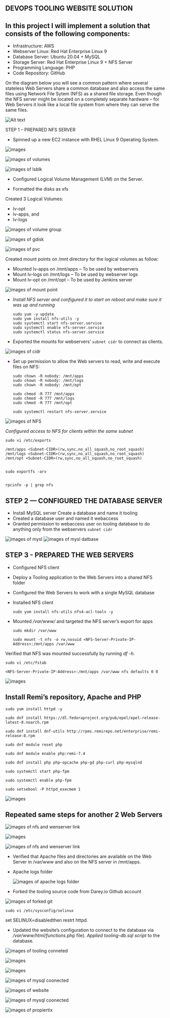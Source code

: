 ## DEVOPS TOOLING WEBSITE SOLUTION

## In this project I will implement a solution that consists of the following components:

- Infrastructure: AWS
- Webserver Linux: Red Hat Enterprise Linux 9
- Database Server: Ubuntu 20.04 + MySQL
- Storage Server: Red Hat Enterprise Linux 9 + NFS Server
- Programming Language: PHP
- Code Repository: GitHub



On the diagram below you will see a common pattern where several stateless Web Servers share a common database and also access the same files using Network File Sytem (NFS) as a shared file storage. Even though the NFS server might be located on a completely separate hardware – for Web Servers it look like a local file system from where they can serve the same files.

![Alt text](https://www.darey.io/wp-content/uploads/2021/07/Tooling-Website-Infrastructure.png)



STEP 1 – PREPARED NFS SERVER

- Spinned up a new EC2 instance with RHEL Linux 9 Operating 
System.

![images](Images/TOOLING/awspage.png)

![images of volumes](Images/TOOLING/volumes.png)

![images of lsblk](Images/TOOLING/gdisk.png)


- Configured Logical Volume Management (LVM) on the Server.

- Formatted the disks as xfs

Created 3 Logical Volumes:

- lv-opt 
- lv-apps, and 
- lv-logs

![images of volume group](Images/TOOLING/nfs1.png)


![images of gdisk](Images/TOOLING/lvm2.png)

![images of pvc](Images/TOOLING/pvcreate.png)



Created mount points on /mnt directory for the logical volumes as follow:
- Mounted lv-apps on /mnt/apps – To be used by webservers
- Mount lv-logs on  /mnt/logs – To be used by webserver logs
- Mount lv-opt on  /mnt/opt – To be used by Jenkins server

![images of mount point](Images/TOOLING/nfslvm.png)


 - *Install NFS server and configured it to start on reboot and make sure it was up and running*

       sudo yum -y update
       sudo yum install nfs-utils -y
       sudo systemctl start nfs-server.service
       sudo systemctl enable nfs-server.service
       sudo systemctl status nfs-server.service


 - Exported the mounts for webservers’ `subnet cidr` to connect as clients.     


 ![images of cidr](Images/TOOLING/cidr.png)

 - Set up permission to allow the Web servers to read, write and execute files on NFS:

       sudo chown -R nobody: /mnt/apps
       sudo chown -R nobody: /mnt/logs
       sudo chown -R nobody: /mnt/opt

       sudo chmod -R 777 /mnt/apps
       sudo chmod -R 777 /mnt/logs
       sudo chmod -R 777 /mnt/opt

       sudo systemctl restart nfs-server.service

![images of NFS](Images/TOOLING/nfs.png)

*Configured access to NFS for clients within the same subnet*


    sudo vi /etc/exports

    /mnt/apps <Subnet-CIDR>(rw,sync,no_all_squash,no_root_squash)
    /mnt/logs <Subnet-CIDR>(rw,sync,no_all_squash,no_root_squash)
    /mnt/opt <Subnet-CIDR>(rw,sync,no_all_squash,no_root_squash)


    sudo exportfs -arv


    rpcinfo -p | grep nfs






## STEP 2 — CONFIGURED THE DATABASE SERVER



- Install MySQL server
Create a database and name it tooling
- Created a database user and named it webaccess
- Granted permission to webaccess user on tooling database to do anything only from the webservers `subnet cidr`

![images of mysl](Images/TOOLING/databaseterminal.png)
![images of mysl datbase](Images/TOOLING/bindaddy.png)



## STEP 3 - PREPARED THE WEB SERVERS

- Configured NFS client
- Deploy a Tooling application to the Web Servers into a shared NFS folder
- Configured the Web Servers to work with a single MySQL database


- Installed  NFS client

      sudo yum install nfs-utils nfs4-acl-tools -y
      
- Mounted */var/www/* and targeted the NFS server’s export for apps
     
      sudo mkdir /var/www
    
      sudo mount -t nfs -o rw,nosuid <NFS-Server-Private-IP-Address>:/mnt/apps /var/www

Verified that NFS was mounted successfully by running *df -h*. 
         
    sudo vi /etc/fstab

    <NFS-Server-Private-IP-Address>:/mnt/apps /var/www nfs defaults 0 0

![images](Images/TOOLING/fstab.png)

## Install Remi’s repository, Apache and PHP


 
 
    sudo yum install httpd -y

    sudo dnf install https://dl.fedoraproject.org/pub/epel/epel-release-latest-8.noarch.rpm

    sudo dnf install dnf-utils http://rpms.remirepo.net/enterprise/remi-release-8.rpm

    sudo dnf module reset php

    sudo dnf module enable php:remi-7.4

    sudo dnf install php php-opcache php-gd php-curl php-mysqlnd

    sudo systemctl start php-fpm

    sudo systemctl enable php-fpm

    sudo setsebool -P httpd_execmem 1


![images](Images/TOOLING/phpinstal.png)



## Repeated same steps for another 2 Web Servers

 ![images of nfs and wenserver link](Images/TOOLING/history-nfs.png)

 ![images](Images/TOOLING/historywebserver-good.png)

  ![images of nfs and wenserver link](Images/TOOLING/historywebsertver.png)

- Verified that Apache files and directories are available on the Web Server in /var/www and also on the NFS server in /mnt/apps.

 

- Apache logs folder 

  ![images of apache logs folder](Images/TOOLING/apachelogs-files.png)

- Forked the tooling source code from Darey.io Github account

 ![images of forked git](Images/TOOLING/gitclone.png)

    sudo vi /etc/sysconfig/selinux 
    
 set     SELINUX=disabledthen restrt httpd.


- Updated the website’s configuration to connect to the database
 via */var/www/html/functions*.php file)*. Applied *tooling-db.sql* script* to the database.

 ![images of tooling conneted](Images/TOOLING/mysqlinstallation.png)


![images](Images/TOOLING/mysql-serverconnection.png)

![images](Images/TOOLING/mysqldatabses.png)


 ![images of mysql coonected](Images/TOOLING/mysql.png)


 ![images of website](Images/TOOLING/website.png)

 ![images of mysql coonected](Images/TOOLING/web3.png)

 ![images of propiertix](Images/TOOLING/propertix.png)